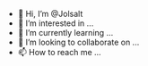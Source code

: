 - 👋 Hi, I’m @Jolsalt
- 👀 I’m interested in ...
- 🌱 I’m currently learning ...
- 💞️ I’m looking to collaborate on ...
- 📫 How to reach me ...

<!---
Jolsalt/Jolsalt is a ✨ special ✨ repository because its `README.md` (this file) appears on your GitHub profile.
You can click the Preview link to take a look at your changes.
--->
